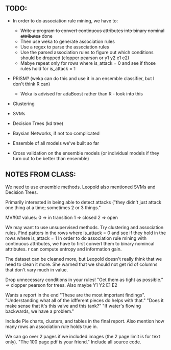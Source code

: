 ## TODO:

- In order to do association rule mining, we have to:
  - ~~Write a program to convert continuous attributes into binary nominal attributes~~ done
  - Then use weka to generate association rules
  - Use a regex to parse the association rules
  - Use the parsed association rules to figure out which conditions should be dropped (clopper pearson or y1 y2 e1 e2)
  - Mabye repeat only for rows where is_attack = 0 and see if those rules hold for is_attack = 1

- PRISM? (weka can do this and use it in an ensemble classifier, but I don't think R can)
  - Weka is advised for adaBoost rather than R - look into this
- Clustering
- SVMs
- Decision Trees (kd tree)
- Baysian Networks, if not too complicated
- Ensemble of all models we've built so far
- Cross validation on the ensemble models (or individual models if they turn out to be better than ensemble)

## NOTES FROM CLASS:

We need to use ensemble methods. Leopold also mentioned SVMs and Decision Trees.

Primarily interested in being able to detect attacks ("they didn't just attack one thing at a time; sometimes 2 or 3 things."

MV#0# values:
0 => in transition
1 => closed
2 => open

We may want to use unsupervised methods. Try clustering and association rules. Find patters in the rows where is_attack = 0 and see if they hold in the rows where is_attack = 1
In order to do association rule mining with continuous attributes, we have to first convert them to binary nomincal attributes. r can compute entropy and information gain.

The dataset can be cleaned more, but Leopold doesn't really think that we need to clean it more.
She warned that we should not get rid of columns that don't vary much in value.

Drop unnecessary conditions in your rules! "Get them as tight as possible." => clopper pearson for trees. Also maybe Y1 Y2 E1 E2

Wants a report in the end "These are the most important findings".
"Understanding what all of the idfferent pieces do helps with that."
"Does it make sense that it's this valve and this tank?"
"If water's flowing backwards, we have a problem."

Include Pie charts, clusters, and tables in the final report.
Also mention how many rows an association rule holds true in.

We can go over 2 pages if we included images (the 2 page limit is for text only).
"The 100 page pdf is your friend."
Include all source code.
